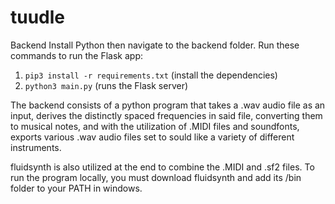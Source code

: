 # tuudle

Backend
Install Python then navigate to the backend folder. Run these commands to run the Flask app:

1. `pip3 install -r requirements.txt` (install the dependencies)
2. `python3 main.py` (runs the Flask server)

The backend consists of a python program that takes a .wav audio file as an input, derives the distinctly spaced frequencies in said file, converting them to musical notes, and with the utilization of .MIDI files and soundfonts, exports various .wav audio files set to sould like a variety of different instruments.

fluidsynth is also utilized at the end to combine the .MIDI and .sf2 files. To run the program locally, you must download fluidsynth and add its /bin folder to your PATH in windows.
